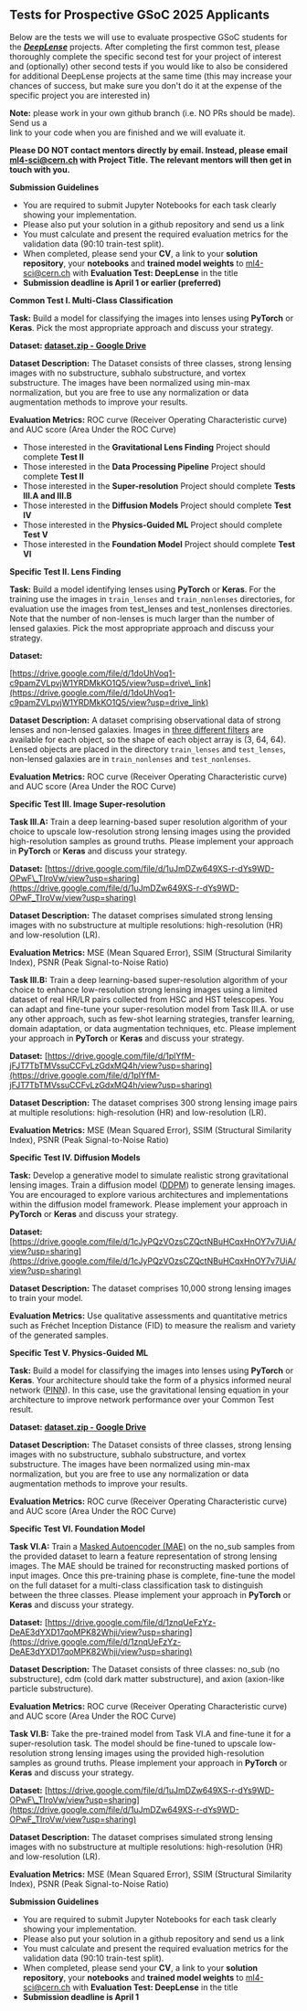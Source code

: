 ##  **Tests for Prospective GSoC 2025 Applicants**

Below are the tests we will use to evaluate prospective GSoC students for the [***DeepLense***](https://ml4sci.org/gsoc/projects/2025/project_DEEPLENSE.html) projects. After completing the first common test, please thoroughly complete the specific second test for your project of interest and (optionally) other second tests if you would like to also be considered for additional DeepLense projects at the same time (this may increase your chances of success, but make sure you don't do it at the expense of the specific project you are interested in)

**Note:** please work in your own github branch (i.e. NO PRs should be made). Send us a  
link to your code when you are finished and we will evaluate it.

**Please DO NOT contact mentors directly by email. Instead, please email ml4-sci@cern.ch with Project Title. The relevant mentors will then get in touch with you.**

**Submission Guidelines**	

* You are required to submit Jupyter Notebooks for each task clearly showing your implementation.  
* Please also put your solution in a github repository and send us a link  
* You must calculate and present the required evaluation metrics for the validation data (90:10 train-test split).  
* When completed, please send your **CV**, a link to your **solution repository**, your **notebooks** and **trained model weights** to [ml4-sci@cern.ch](mailto:ml4-sci@cern.ch) with **Evaluation Test: DeepLense** in the title  
* **Submission deadline is April 1 or earlier (preferred)**

**Common Test I. Multi-Class Classification**

**Task:** Build a model for classifying the images into lenses using **PyTorch** or **Keras**. Pick the most appropriate approach and discuss your strategy.

**Dataset: [dataset.zip \- Google Drive](https://drive.google.com/file/d/1ZEyNMEO43u3qhJAwJeBZxFBEYc_pVYZQ/view)**

**Dataset Description:** The Dataset consists of three classes, strong lensing images with no substructure, subhalo substructure, and vortex substructure. The images have been normalized using min-max normalization, but you are free to use any normalization or data augmentation methods to improve your results.

**Evaluation Metrics:** ROC curve (Receiver Operating Characteristic curve) and AUC score (Area Under the ROC Curve) 

* Those interested in the **Gravitational Lens Finding** Project should complete **Test II**  
* Those interested in the **Data Processing Pipeline** Project should complete **Test II**   
* Those interested in the **Super-resolution** Project should complete **Tests III.A and III.B**  
* Those interested in the **Diffusion Models** Project should complete **Test IV**  
* Those interested in the **Physics-Guided ML** Project should complete **Test V**  
* Those interested in the **Foundation Model** Project should complete **Test VI**


**Specific Test II. Lens Finding**

**Task:** Build a model identifying lenses using **PyTorch** or **Keras**. For the training use the images in `train_lenses` and `train_nonlenses` directories, for evaluation use the images from test\_lenses and test\_nonlenses directories. Note that the number of non-lenses is much larger than the number of lensed galaxies. Pick the most appropriate approach and discuss your strategy.

**Dataset:**

[https://drive.google.com/file/d/1doUhVoq1-c9pamZVLpvjW1YRDMkKO1Q5/view?usp=drive\_link](https://drive.google.com/file/d/1doUhVoq1-c9pamZVLpvjW1YRDMkKO1Q5/view?usp=drive_link)

**Dataset Description:** A dataset comprising observational data of strong lenses and non-lensed galaxies. Images in [three different filters](https://skyserver.sdss.org/dr1/en/proj/advanced/color/sdssfilters.asp) are available for each object, so the shape of each object array is (3, 64, 64). Lensed objects are placed in the directory `train_lenses` and `test_lenses`, non-lensed galaxies are in `train_nonlenses` and `test_nonlenses`.

**Evaluation Metrics:** ROC curve (Receiver Operating Characteristic curve) and AUC score (Area Under the ROC Curve) 

**Specific Test III. Image Super-resolution** 

**Task III.A:** Train a deep learning-based super resolution algorithm of your choice to upscale low-resolution strong lensing images using the provided high-resolution samples as ground truths. Please implement your approach in **PyTorch** or **Keras** and discuss your strategy.

**Dataset:** [https://drive.google.com/file/d/1uJmDZw649XS-r-dYs9WD-OPwF\_TIroVw/view?usp=sharing](https://drive.google.com/file/d/1uJmDZw649XS-r-dYs9WD-OPwF_TIroVw/view?usp=sharing)

**Dataset Description:** The dataset comprises simulated strong lensing images with no substructure at multiple resolutions: high-resolution (HR) and low-resolution (LR).

**Evaluation Metrics:** MSE (Mean Squared Error), SSIM (Structural Similarity Index), PSNR (Peak Signal-to-Noise Ratio)

**Task III.B:** Train a deep learning-based super-resolution algorithm of your choice to enhance low-resolution strong lensing images using a limited dataset of real HR/LR pairs collected from HSC and HST telescopes. You can adapt and fine-tune your super-resolution model from Task III.A. or use any other approach, such as few-shot learning strategies, transfer learning, domain adaptation, or data augmentation techniques, etc. Please implement your approach in **PyTorch** or **Keras** and discuss your strategy.

**Dataset:** [https://drive.google.com/file/d/1plYfM-jFJT7TbTMVssuCCFvLzGdxMQ4h/view?usp=sharing](https://drive.google.com/file/d/1plYfM-jFJT7TbTMVssuCCFvLzGdxMQ4h/view?usp=sharing)

**Dataset Description:** The dataset comprises 300 strong lensing image pairs at multiple resolutions: high-resolution (HR) and low-resolution (LR).

**Evaluation Metrics:** MSE (Mean Squared Error), SSIM (Structural Similarity Index), PSNR (Peak Signal-to-Noise Ratio)

**Specific Test IV. Diffusion Models** 

**Task:** Develop a generative model to simulate realistic strong gravitational lensing images. Train a diffusion model ([DDPM](https://arxiv.org/abs/2006.11239)) to generate lensing images. You are encouraged to explore various architectures and implementations within the diffusion model framework. Please implement your approach in **PyTorch** or **Keras** and discuss your strategy.

**Dataset:** [https://drive.google.com/file/d/1cJyPQzVOzsCZQctNBuHCqxHnOY7v7UiA/view?usp=sharing](https://drive.google.com/file/d/1cJyPQzVOzsCZQctNBuHCqxHnOY7v7UiA/view?usp=sharing)

**Dataset Description:** The dataset comprises 10,000 strong lensing images to train your model.

**Evaluation Metrics:** Use qualitative assessments and quantitative metrics such as Fréchet Inception Distance (FID) to measure the realism and variety of the generated samples.

**Specific Test V. Physics-Guided ML**

**Task:** Build a model for classifying the images into lenses using **PyTorch** or **Keras**. Your architecture should take the form of a physics informed neural network ([PINN](https://medium.com/@lucas.jose.veloso.de.souza/lensiformer-a-relativistic-physics-informed-vision-transformer-architecture-for-dark-matter-a119f6d0dc0d)). In this case, use the gravitational lensing equation in your architecture to improve network performance over your Common Test result. 

**Dataset: [dataset.zip \- Google Drive](https://drive.google.com/file/d/1ZEyNMEO43u3qhJAwJeBZxFBEYc_pVYZQ/view)**

**Dataset Description:** The Dataset consists of three classes, strong lensing images with no substructure, subhalo substructure, and vortex substructure. The images have been normalized using min-max normalization, but you are free to use any normalization or data augmentation methods to improve your results.

**Evaluation Metrics:** ROC curve (Receiver Operating Characteristic curve) and AUC score (Area Under the ROC Curve) 

**Specific Test VI. Foundation Model** 

**Task VI.A:** Train a [Masked Autoencoder (MAE)](https://arxiv.org/abs/2111.06377) on the no\_sub samples from the provided dataset to learn a feature representation of strong lensing images. The MAE should be trained for reconstructing masked portions of input images. Once this pre-training phase is complete, fine-tune the model on the full dataset for a multi-class classification task to distinguish between the three classes. Please implement your approach in **PyTorch** or **Keras** and discuss your strategy.

**Dataset:** [https://drive.google.com/file/d/1znqUeFzYz-DeAE3dYXD17qoMPK82Whji/view?usp=sharing](https://drive.google.com/file/d/1znqUeFzYz-DeAE3dYXD17qoMPK82Whji/view?usp=sharing)

**Dataset Description:** The Dataset consists of three classes: no\_sub (no substructure), cdm (cold dark matter substructure), and axion (axion-like particle substructure).

**Evaluation Metrics:** ROC curve (Receiver Operating Characteristic curve) and AUC score (Area Under the ROC Curve) 

**Task VI.B:** Take the pre-trained model from Task VI.A and fine-tune it for a super-resolution task. The model should be fine-tuned to upscale low-resolution strong lensing images using the provided high-resolution samples as ground truths. Please implement your approach in **PyTorch** or **Keras** and discuss your strategy.

**Dataset:** [https://drive.google.com/file/d/1uJmDZw649XS-r-dYs9WD-OPwF\_TIroVw/view?usp=sharing](https://drive.google.com/file/d/1uJmDZw649XS-r-dYs9WD-OPwF_TIroVw/view?usp=sharing)

**Dataset Description:** The dataset comprises simulated strong lensing images with no substructure at multiple resolutions: high-resolution (HR) and low-resolution (LR).

**Evaluation Metrics:** MSE (Mean Squared Error), SSIM (Structural Similarity Index), PSNR (Peak Signal-to-Noise Ratio)

**Submission Guidelines**	

* You are required to submit Jupyter Notebooks for each task clearly showing your implementation.  
* Please also put your solution in a github repository and send us a link  
* You must calculate and present the required evaluation metrics for the validation data (90:10 train-test split).  
* When completed, please send your **CV**, a link to your **solution repository**, your **notebooks** and **trained model weights** to [ml4-sci@cern.ch](mailto:ml4-sci@cern.ch) with **Evaluation Test: DeepLense** in the title  
* **Submission deadline is April 1**

